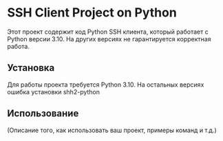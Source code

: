 # SSH Client Project on Python

Этот проект содержит код Python SSH клиента, который работает с Python версии 3.10. На других версиях не гарантируется корректная работа.

## Установка

Для работы проекта требуется Python 3.10. На остальных версиях ошибка установки shh2-python

## Использование

(Описание того, как использовать ваш проект, примеры команд и т.д.)

